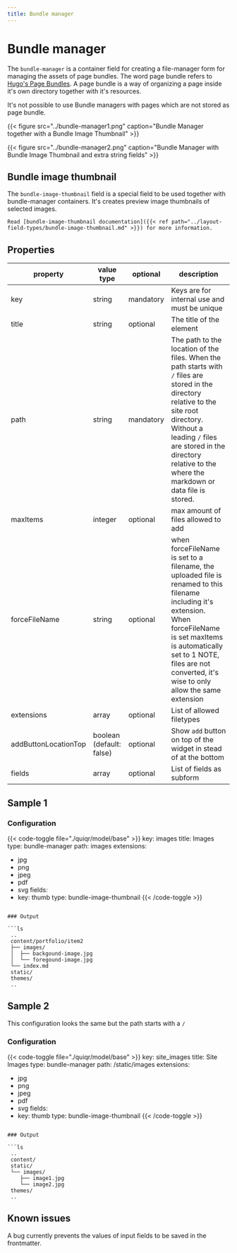 ```yaml
---
title: Bundle manager
---
```


# Bundle manager

The `bundle-manager` is a container field for creating a file-manager form for
managing the assets of page bundles. The word page bundle refers to [Hugo's
Page Bundles](https://gohugo.io/content-management/page-bundles/). A page
bundle is a way of organizing a page inside it's own directory together with
it's resources.

It's not possible to use Bundle managers with pages which are not stored as
page bundle.


{{< figure src="../bundle-manager1.png" caption="Bundle Manager together with a Bundle Image Thumbnail" >}}

{{< figure src="../bundle-manager2.png" caption="Bundle Manager with Bundle Image Thumbnail and extra string fields" >}}

## Bundle image thumbnail

The `bundle-image-thumbnail` field is a special field to be used together with
bundle-manager containers. It's creates preview image thumbnails of selected
images.

```Read [bundle-image-thumbnail documentation]({{< ref path="../layout-field-types/bundle-image-thumbnail.md" >}}) for more information.```

## Properties

| property    | value type | optional  | description                                  |
|-------------|------------|-----------|----------------------------------------------|
| key         | string     | mandatory | Keys are for internal use and must be unique |
| title       | string     | optional  | The title of the element                     |
| path        | string     | mandatory | The path to the location of the files. When the path starts with `/` files are stored in the directory relative to the site root directory. Without a leading `/` files are stored in the directory relative to the where the markdown or data file is stored.        |
| maxItems    | integer    | optional  | max amount of files allowed to add           |
| forceFileName | string    | optional  | when forceFileName is set to a filename, the uploaded file is renamed to this filename including it's extension. When forceFileName is set maxItems is automatically set to 1 NOTE, files are not converted, it's wise to only allow the same extension  |
| extensions  | array      | optional  | List of allowed filetypes                    |
| addButtonLocationTop| boolean (default: false) | optional| Show `add` button on top of the widget in stead of at the bottom |
| fields      | array      | optional  | List of fields as subform                    |

## Sample 1

### Configuration

{{< code-toggle file="./quiqr/model/base" >}}
key: images
title: Images
type: bundle-manager
path: images
extensions:
  - jpg
  - png
  - jpeg
  - pdf
  - svg
fields:
  - key: thumb
    type: bundle-image-thumbnail
{{< /code-toggle >}}
```

### Output

```ls
 ..
 content/portfolio/item2
 ├── images/
 │  ├── backgound-image.jpg
 │  └── foregound-image.jpg
 └── index.md
 static/
 themes/
 ..
```

## Sample 2

This configuration looks the same but the path starts with a `/`
### Configuration

{{< code-toggle file="./quiqr/model/base" >}}
key: site_images
title: Site Images
type: bundle-manager
path: /static/images
extensions:
  - jpg
  - png
  - jpeg
  - pdf
  - svg
fields:
  - key: thumb
    type: bundle-image-thumbnail
{{< /code-toggle >}}
```

### Output

```ls
 ..
 content/
 static/
 └── images/
    ├── image1.jpg
    └── image2.jpg
 themes/
 ..
```

## Known issues

A bug currently prevents the values of input fields to be saved in the frontmatter.
